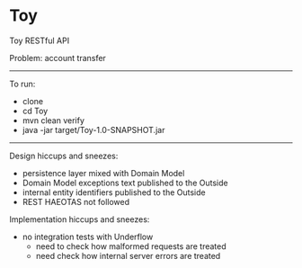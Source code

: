 # Toy
Toy RESTful API

Problem: account transfer

---

To run:
* clone
* cd Toy
* mvn clean verify
* java -jar target/Toy-1.0-SNAPSHOT.jar

---

Design hiccups and sneezes:
* persistence layer mixed with Domain Model
* Domain Model exceptions text published to the Outside
* internal entity identifiers published to the Outside
* REST HAEOTAS not followed

Implementation hiccups and sneezes:
* no integration tests with Underflow
    - need to check how malformed requests are treated
    - need check how internal server errors are treated